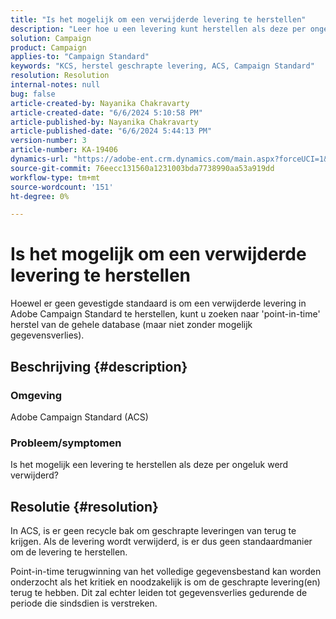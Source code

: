 ```yaml
---
title: "Is het mogelijk om een verwijderde levering te herstellen"
description: "Leer hoe u een levering kunt herstellen als deze per ongeluk is verwijderd en wat de gevolgen daarvan zijn."
solution: Campaign
product: Campaign
applies-to: "Campaign Standard"
keywords: "KCS, herstel geschrapte levering, ACS, Campaign Standard"
resolution: Resolution
internal-notes: null
bug: false
article-created-by: Nayanika Chakravarty
article-created-date: "6/6/2024 5:10:58 PM"
article-published-by: Nayanika Chakravarty
article-published-date: "6/6/2024 5:44:13 PM"
version-number: 3
article-number: KA-19406
dynamics-url: "https://adobe-ent.crm.dynamics.com/main.aspx?forceUCI=1&pagetype=entityrecord&etn=knowledgearticle&id=48d7a0b8-2724-ef11-840a-00224809adb3"
source-git-commit: 76eecc131560a1231003bda7738990aa53a919dd
workflow-type: tm+mt
source-wordcount: '151'
ht-degree: 0%

---
```


# Is het mogelijk om een verwijderde levering te herstellen


Hoewel er geen gevestigde standaard is om een verwijderde levering in Adobe Campaign Standard te herstellen, kunt u zoeken naar &#39;point-in-time&#39; herstel van de gehele database (maar niet zonder mogelijk gegevensverlies).

## Beschrijving {#description}


### <b>Omgeving</b>

Adobe Campaign Standard (ACS)

### <b>Probleem/symptomen</b>

Is het mogelijk een levering te herstellen als deze per ongeluk werd verwijderd?


## Resolutie {#resolution}


In ACS, is er geen recycle bak om geschrapte leveringen van terug te krijgen. Als de levering wordt verwijderd, is er dus geen standaardmanier om de levering te herstellen.

Point-in-time terugwinning van het volledige gegevensbestand kan worden onderzocht als het kritiek en noodzakelijk is om de geschrapte levering(en) terug te hebben. Dit zal echter leiden tot gegevensverlies gedurende de periode die sindsdien is verstreken.
